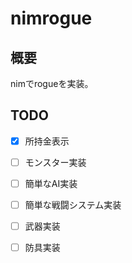 # nimrogue
## 概要
nimでrogueを実装。

## TODO
- [x] 所持金表示
- [ ] モンスター実装
- [ ] 簡単なAI実装
- [ ] 簡単な戦闘システム実装
- [ ] 武器実装
- [ ] 防具実装

